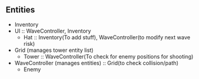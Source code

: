 ## Entities

- Inventory
- UI :: WaveController, Inventory
    - Hat :: Inventory(To add stuff), WaveController(to modify next wave risk)
- Grid (manages tower entity list)
    - Tower :: WaveController(To check for enemy positions for shooting)
- WaveController (manages entities) :: Grid(to check collision/path)
    - Enemy
